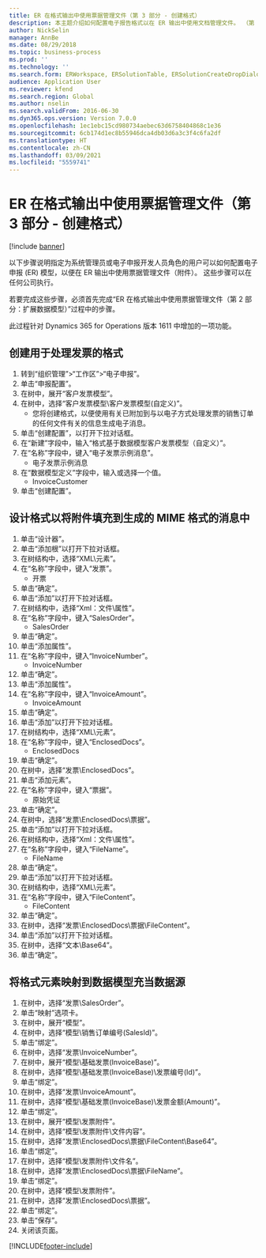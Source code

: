 ```yaml
---
title: ER 在格式输出中使用票据管理文件（第 3 部分 - 创建格式）
description: 本主题介绍如何配置电子报告格式以在 ER 输出中使用文档管理文件。 （第 3 部分）
author: NickSelin
manager: AnnBe
ms.date: 08/29/2018
ms.topic: business-process
ms.prod: ''
ms.technology: ''
ms.search.form: ERWorkspace, ERSolutionTable, ERSolutionCreateDropDialog, EROperationDesigner, ERComponentTypeDropDialog
audience: Application User
ms.reviewer: kfend
ms.search.region: Global
ms.author: nselin
ms.search.validFrom: 2016-06-30
ms.dyn365.ops.version: Version 7.0.0
ms.openlocfilehash: 1ec1ebc15cd980734aebec63d6758404868c1e36
ms.sourcegitcommit: 6cb174d1ec8b55946dca4db03d6a3c3f4c6fa2df
ms.translationtype: HT
ms.contentlocale: zh-CN
ms.lasthandoff: 03/09/2021
ms.locfileid: "5559741"
---
```

# <a name="er-use-document-management-files-in-format-outputs-part-3---create-format"></a>ER 在格式输出中使用票据管理文件（第 3 部分 - 创建格式）

[!include [banner](../../includes/banner.md)]

以下步骤说明指定为系统管理员或电子申报开发人员角色的用户可以如何配置电子申报 (ER) 模型，以便在 ER 输出中使用票据管理文件（附件）。 这些步骤可以在任何公司执行。

若要完成这些步骤，必须首先完成“ER 在格式输出中使用票据管理文件（第 2 部分：扩展数据模型）”过程中的步骤。

此过程针对 Dynamics 365 for Operations 版本 1611 中增加的一项功能。


## <a name="create-a-format-to-process-invoices"></a>创建用于处理发票的格式
1. 转到“组织管理”>“工作区”>“电子申报”。
2. 单击“申报配置”。
3. 在树中，展开“客户发票模型”。
4. 在树中，选择“客户发票模型\客户发票模型(自定义)”。
    * 您将创建格式，以便使用有关已附加到与以电子方式处理发票的销售订单的任何文件有关的信息生成电子消息。  
5. 单击“创建配置”，以打开下拉对话框。
6. 在“新建”字段中，输入“格式基于数据模型客户发票模型（自定义）”。
7. 在“名称”字段中，键入“电子发票示例消息”。
    * 电子发票示例消息  
8. 在“数据模型定义”字段中，输入或选择一个值。
    * InvoiceCustomer  
9. 单击“创建配置”。

## <a name="design-a-format-to-populate-attachments-into-generating-a-message-in-mime-format"></a>设计格式以将附件填充到生成的 MIME 格式的消息中
1. 单击“设计器”。
2. 单击“添加根”以打开下拉对话框。
3. 在树结构中，选择“XML\元素”。
4. 在“名称”字段中，键入“发票”。
    * 开票  
5. 单击“确定”。
6. 单击“添加”以打开下拉对话框。
7. 在树结构中，选择“Xml：文件\属性”。
8. 在“名称”字段中，键入“SalesOrder”。
    * SalesOrder  
9. 单击“确定”。
10. 单击“添加属性”。
11. 在“名称”字段中，键入“InvoiceNumber”。
    * InvoiceNumber  
12. 单击“确定”。
13. 单击“添加属性”。
14. 在“名称”字段中，键入“InvoiceAmount”。
    * InvoiceAmount  
15. 单击“确定”。
16. 单击“添加”以打开下拉对话框。
17. 在树结构中，选择“XML\元素”。
18. 在“名称”字段中，键入“EnclosedDocs”。
    * EnclosedDocs  
19. 单击“确定”。
20. 在树中，选择“发票\EnclosedDocs”。
21. 单击“添加元素”。
22. 在“名称”字段中，键入“票据”。
    * 原始凭证  
23. 单击“确定”。
24. 在树中，选择“发票\EnclosedDocs\票据”。
25. 单击“添加”以打开下拉对话框。
26. 在树结构中，选择“Xml：文件\属性”。
27. 在“名称”字段中，键入“FileName”。
    * FileName  
28. 单击“确定”。
29. 单击“添加”以打开下拉对话框。
30. 在树结构中，选择“XML\元素”。
31. 在“名称”字段中，键入“FileContent”。
    * FileContent  
32. 单击“确定”。
33. 在树中，选择“发票\EnclosedDocs\票据\FileContent”。
34. 单击“添加”以打开下拉对话框。
35. 在树中，选择“文本\Base64”。
36. 单击“确定”。

## <a name="map-format-elements-to-data-model-as-data-source"></a>将格式元素映射到数据模型充当数据源
1. 在树中，选择“发票\SalesOrder”。
2. 单击“映射”选项卡。
3. 在树中，展开“模型”。
4. 在树中，选择“模型\销售订单编号(SalesId)”。
5. 单击“绑定”。
6. 在树中，选择“发票\InvoiceNumber”。
7. 在树中，展开“模型\基础发票(InvoiceBase)”。
8. 在树中，选择“模型\基础发票(InvoiceBase)\发票编号(Id)”。
9. 单击“绑定”。
10. 在树中，选择“发票\InvoiceAmount”。
11. 在树中，选择“模型\基础发票(InvoiceBase)\发票金额(Amount)”。
12. 单击“绑定”。
13. 在树中，展开“模型\发票附件”。
14. 在树中，选择“模型\发票附件\文件内容”。
15. 在树中，选择“发票\EnclosedDocs\票据\FileContent\Base64”。
16. 单击“绑定”。
17. 在树中，选择“模型\发票附件\文件名”。
18. 在树中，选择“发票\EnclosedDocs\票据\FileName”。
19. 单击“绑定”。
20. 在树中，选择“模型\发票附件”。
21. 在树中，选择“发票\EnclosedDocs\票据”。
22. 单击“绑定”。
23. 单击“保存”。
24. 关闭该页面。



[!INCLUDE[footer-include](../../../../includes/footer-banner.md)]